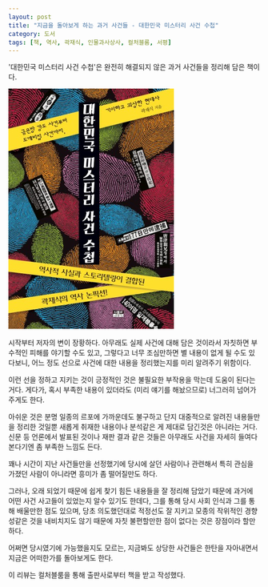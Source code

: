 ```yaml
---
layout: post
title: "지금을 돌아보게 하는 과거 사건들 - 대한민국 미스터리 사건 수첩"
category: 도서
tags: [책, 역사, 곽재식, 인물과사상사, 컬처블룸, 서평]
---
```


'대한민국 미스터리 사건 수첩'은
완전히 해결되지 않은 과거 사건들을 정리해 담은 책이다.

![표지](/images/book/korea-mystery-case-note-book-h480.jpg)

시작부터 저자의 변이 장황하다.
아무래도 실제 사건에 대해 담은 것이라서
자칫하면 부수적인 피해를 야기할 수도 있고,
그렇다고 너무 조심만하면 별 내용이 없게 될 수도 있다보니,
어느 정도 선으로 사건에 대한 내용을 정리했는지를 미리 알려주기 위함이다.

이런 선을 정하고 지키는 것이 긍정적인 것은
불필요한 부작용을 막는데 도움이 된다는 거다.
게다가, 혹시 부족한 내용이 있더라도 (미리 얘기를 해놨으므로) 너그러히 넘어가 주게도 한다.

아쉬운 것은 분명 일종의 르포에 가까운데도 불구하고
단지 대중적으로 알려진 내용들만을 정리한 것일뿐
새롭게 취재한 내용이나 분석같은 게 제대로 담긴것은 아니라는 거다.
신문 등 언론에서 발표된 것이나 재판 결과 같은 것들은
아무래도 사건을 자세히 들여다 본다기엔 좀 부족한 느낌도 든다.

꽤나 시간이 지난 사건들만을 선정했기에
당시에 살던 사람이나 관련해서 특히 관심을 가졌던 사람이 아니라면
흥미가 좀 떨어질만도 하다.

그러나, 오래 되었기 때문에 쉽게 찾기 힘든 내용들을
잘 정리해 담았기 때문에
과거에 어떤 사건 사고들이 있었는지 알수 있기도 한데다,
그를 통해 당시 사회 인식과 그를 통해 배울만한 점도 있으며,
당초 의도했던대로 적정선도 잘 지키고
모종의 작위적인 경향성같은 것을 내비치지도 않기 때문에
자칫 불편할만한 점이 없다는 것은 장점이라 할만하다.

어쩌면 당시였기에 가능했을지도 모르는,
지금봐도 상당한 사건들은
한탄을 자아내면서 지금은 어떠한가를 돌아보게도 한다.



<div class="im im-info">
이 리뷰는 컬처블룸을 통해 출판사로부터 책을 받고 작성했다.
</div>
